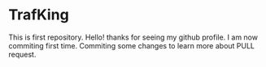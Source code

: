 # TrafKing
This is first repository.
Hello! thanks for seeing my github profile.
I am now commiting first time.
Commiting some changes to learn more about PULL request.
